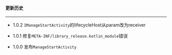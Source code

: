 #### 更新历史

---
- 1.0.2
`IManageStartActivity`的lifecycleHost从param改为receiver

- 1.0.1
修复`META-INF/library_release.kotlin_module`错误

- 1.0.0
发布`ManageStartActivity`